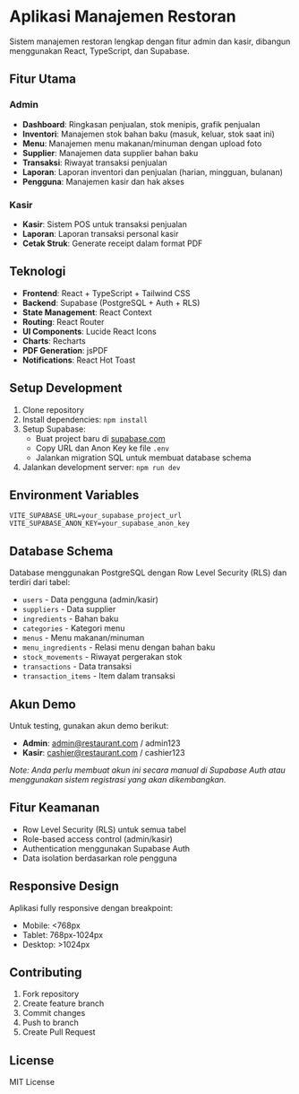 # Aplikasi Manajemen Restoran

Sistem manajemen restoran lengkap dengan fitur admin dan kasir, dibangun menggunakan React, TypeScript, dan Supabase.

## Fitur Utama

### Admin
- **Dashboard**: Ringkasan penjualan, stok menipis, grafik penjualan
- **Inventori**: Manajemen stok bahan baku (masuk, keluar, stok saat ini)
- **Menu**: Manajemen menu makanan/minuman dengan upload foto
- **Supplier**: Manajemen data supplier bahan baku
- **Transaksi**: Riwayat transaksi penjualan
- **Laporan**: Laporan inventori dan penjualan (harian, mingguan, bulanan)
- **Pengguna**: Manajemen kasir dan hak akses

### Kasir
- **Kasir**: Sistem POS untuk transaksi penjualan
- **Laporan**: Laporan transaksi personal kasir
- **Cetak Struk**: Generate receipt dalam format PDF

## Teknologi

- **Frontend**: React + TypeScript + Tailwind CSS
- **Backend**: Supabase (PostgreSQL + Auth + RLS)
- **State Management**: React Context
- **Routing**: React Router
- **UI Components**: Lucide React Icons
- **Charts**: Recharts
- **PDF Generation**: jsPDF
- **Notifications**: React Hot Toast

## Setup Development

1. Clone repository
2. Install dependencies: `npm install`
3. Setup Supabase:
   - Buat project baru di [supabase.com](https://supabase.com)
   - Copy URL dan Anon Key ke file `.env`
   - Jalankan migration SQL untuk membuat database schema
4. Jalankan development server: `npm run dev`

## Environment Variables

```env
VITE_SUPABASE_URL=your_supabase_project_url
VITE_SUPABASE_ANON_KEY=your_supabase_anon_key
```

## Database Schema

Database menggunakan PostgreSQL dengan Row Level Security (RLS) dan terdiri dari tabel:

- `users` - Data pengguna (admin/kasir)
- `suppliers` - Data supplier
- `ingredients` - Bahan baku
- `categories` - Kategori menu
- `menus` - Menu makanan/minuman
- `menu_ingredients` - Relasi menu dengan bahan baku
- `stock_movements` - Riwayat pergerakan stok
- `transactions` - Data transaksi
- `transaction_items` - Item dalam transaksi

## Akun Demo

Untuk testing, gunakan akun demo berikut:

- **Admin**: admin@restaurant.com / admin123
- **Kasir**: cashier@restaurant.com / cashier123

*Note: Anda perlu membuat akun ini secara manual di Supabase Auth atau menggunakan sistem registrasi yang akan dikembangkan.*

## Fitur Keamanan

- Row Level Security (RLS) untuk semua tabel
- Role-based access control (admin/kasir)
- Authentication menggunakan Supabase Auth
- Data isolation berdasarkan role pengguna

## Responsive Design

Aplikasi fully responsive dengan breakpoint:
- Mobile: <768px
- Tablet: 768px-1024px  
- Desktop: >1024px

## Contributing

1. Fork repository
2. Create feature branch
3. Commit changes
4. Push to branch
5. Create Pull Request

## License

MIT License